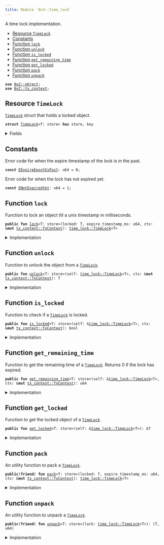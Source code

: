 ```yaml
---
title: Module `0x3::time_lock`
---
```


A time lock implementation.


-  [Resource `TimeLock`](#0x3_time_lock_TimeLock)
-  [Constants](#@Constants_0)
-  [Function `lock`](#0x3_time_lock_lock)
-  [Function `unlock`](#0x3_time_lock_unlock)
-  [Function `is_locked`](#0x3_time_lock_is_locked)
-  [Function `get_remaining_time`](#0x3_time_lock_get_remaining_time)
-  [Function `get_locked`](#0x3_time_lock_get_locked)
-  [Function `pack`](#0x3_time_lock_pack)
-  [Function `unpack`](#0x3_time_lock_unpack)


<pre><code><b>use</b> <a href="../sui-framework/object.md#0x2_object">0x2::object</a>;
<b>use</b> <a href="../sui-framework/tx_context.md#0x2_tx_context">0x2::tx_context</a>;
</code></pre>



<a name="0x3_time_lock_TimeLock"></a>

## Resource `TimeLock`

<code><a href="time_lock.md#0x3_time_lock_TimeLock">TimeLock</a></code> struct that holds a locked object.


<pre><code><b>struct</b> <a href="time_lock.md#0x3_time_lock_TimeLock">TimeLock</a>&lt;T: store&gt; <b>has</b> store, key
</code></pre>



<details>
<summary>Fields</summary>


<dl>
<dt>
<code>id: <a href="../sui-framework/object.md#0x2_object_UID">object::UID</a></code>
</dt>
<dd>

</dd>
<dt>
<code>locked: T</code>
</dt>
<dd>
 The locked object.
</dd>
<dt>
<code>expire_timestamp_ms: u64</code>
</dt>
<dd>
 This is the epoch time stamp of when the lock expires.
</dd>
</dl>


</details>

<a name="@Constants_0"></a>

## Constants


<a name="0x3_time_lock_EExpireEpochIsPast"></a>

Error code for when the expire timestamp of the lock is in the past.


<pre><code><b>const</b> <a href="time_lock.md#0x3_time_lock_EExpireEpochIsPast">EExpireEpochIsPast</a>: u64 = 0;
</code></pre>



<a name="0x3_time_lock_ENotExpiredYet"></a>

Error code for when the lock has not expired yet.


<pre><code><b>const</b> <a href="time_lock.md#0x3_time_lock_ENotExpiredYet">ENotExpiredYet</a>: u64 = 1;
</code></pre>



<a name="0x3_time_lock_lock"></a>

## Function `lock`

Function to lock an object till a unix timestamp in milliseconds.


<pre><code><b>public</b> <b>fun</b> <a href="time_lock.md#0x3_time_lock_lock">lock</a>&lt;T: store&gt;(locked: T, expire_timestamp_ms: u64, ctx: &<b>mut</b> <a href="../sui-framework/tx_context.md#0x2_tx_context_TxContext">tx_context::TxContext</a>): <a href="time_lock.md#0x3_time_lock_TimeLock">time_lock::TimeLock</a>&lt;T&gt;
</code></pre>



<details>
<summary>Implementation</summary>


<pre><code><b>public</b> <b>fun</b> <a href="time_lock.md#0x3_time_lock_lock">lock</a>&lt;T: store&gt;(locked: T, expire_timestamp_ms: u64, ctx: &<b>mut</b> TxContext): <a href="time_lock.md#0x3_time_lock_TimeLock">TimeLock</a>&lt;T&gt; {
    // Get the epoch timestamp.
    <b>let</b> epoch_timestamp_ms = ctx.epoch_timestamp_ms();

    // Check that `expire_timestamp_ms` is valid.
    <b>assert</b>!(expire_timestamp_ms &gt; epoch_timestamp_ms, <a href="time_lock.md#0x3_time_lock_EExpireEpochIsPast">EExpireEpochIsPast</a>);

    // Create a timelock.
    <a href="time_lock.md#0x3_time_lock_pack">pack</a>(locked, expire_timestamp_ms, ctx)
}
</code></pre>



</details>

<a name="0x3_time_lock_unlock"></a>

## Function `unlock`

Function to unlock the object from a <code><a href="time_lock.md#0x3_time_lock_TimeLock">TimeLock</a></code>.


<pre><code><b>public</b> <b>fun</b> <a href="time_lock.md#0x3_time_lock_unlock">unlock</a>&lt;T: store&gt;(self: <a href="time_lock.md#0x3_time_lock_TimeLock">time_lock::TimeLock</a>&lt;T&gt;, ctx: &<b>mut</b> <a href="../sui-framework/tx_context.md#0x2_tx_context_TxContext">tx_context::TxContext</a>): T
</code></pre>



<details>
<summary>Implementation</summary>


<pre><code><b>public</b> <b>fun</b> <a href="time_lock.md#0x3_time_lock_unlock">unlock</a>&lt;T: store&gt;(self: <a href="time_lock.md#0x3_time_lock_TimeLock">TimeLock</a>&lt;T&gt;, ctx: &<b>mut</b> TxContext): T {
    // Unpack the timelock.
    <b>let</b> (locked, expire_timestamp_ms) = <a href="time_lock.md#0x3_time_lock_unpack">unpack</a>(self);

    // Check <b>if</b> the lock <b>has</b> expired.
    <b>assert</b>!(expire_timestamp_ms &lt;= ctx.epoch_timestamp_ms(), <a href="time_lock.md#0x3_time_lock_ENotExpiredYet">ENotExpiredYet</a>);

    locked
}
</code></pre>



</details>

<a name="0x3_time_lock_is_locked"></a>

## Function `is_locked`

Function to check if a <code><a href="time_lock.md#0x3_time_lock_TimeLock">TimeLock</a></code> is locked.


<pre><code><b>public</b> <b>fun</b> <a href="time_lock.md#0x3_time_lock_is_locked">is_locked</a>&lt;T: store&gt;(self: &<a href="time_lock.md#0x3_time_lock_TimeLock">time_lock::TimeLock</a>&lt;T&gt;, ctx: &<b>mut</b> <a href="../sui-framework/tx_context.md#0x2_tx_context_TxContext">tx_context::TxContext</a>): bool
</code></pre>



<details>
<summary>Implementation</summary>


<pre><code><b>public</b> <b>fun</b> <a href="time_lock.md#0x3_time_lock_is_locked">is_locked</a>&lt;T: store&gt;(self: &<a href="time_lock.md#0x3_time_lock_TimeLock">TimeLock</a>&lt;T&gt;, ctx: &<b>mut</b> TxContext): bool {
    self.<a href="time_lock.md#0x3_time_lock_get_remaining_time">get_remaining_time</a>(ctx) &gt; 0
}
</code></pre>



</details>

<a name="0x3_time_lock_get_remaining_time"></a>

## Function `get_remaining_time`

Function to get the remaining time of a <code><a href="time_lock.md#0x3_time_lock_TimeLock">TimeLock</a></code>.
Returns 0 if the lock has expired.


<pre><code><b>public</b> <b>fun</b> <a href="time_lock.md#0x3_time_lock_get_remaining_time">get_remaining_time</a>&lt;T: store&gt;(self: &<a href="time_lock.md#0x3_time_lock_TimeLock">time_lock::TimeLock</a>&lt;T&gt;, ctx: &<b>mut</b> <a href="../sui-framework/tx_context.md#0x2_tx_context_TxContext">tx_context::TxContext</a>): u64
</code></pre>



<details>
<summary>Implementation</summary>


<pre><code><b>public</b> <b>fun</b> <a href="time_lock.md#0x3_time_lock_get_remaining_time">get_remaining_time</a>&lt;T: store&gt;(self: &<a href="time_lock.md#0x3_time_lock_TimeLock">TimeLock</a>&lt;T&gt;, ctx: &<b>mut</b> TxContext): u64 {
    // Get the epoch timestamp.
    <b>let</b> current_timestamp_ms = ctx.epoch_timestamp_ms();

    // Check <b>if</b> the lock <b>has</b> expired.
    <b>if</b> (self.expire_timestamp_ms &lt; current_timestamp_ms) {
        <b>return</b> 0
    };

    // Calculate the remaining time.
    self.expire_timestamp_ms - current_timestamp_ms
}
</code></pre>



</details>

<a name="0x3_time_lock_get_locked"></a>

## Function `get_locked`

Function to get the locked object of a <code><a href="time_lock.md#0x3_time_lock_TimeLock">TimeLock</a></code>.


<pre><code><b>public</b> <b>fun</b> <a href="time_lock.md#0x3_time_lock_get_locked">get_locked</a>&lt;T: store&gt;(self: &<a href="time_lock.md#0x3_time_lock_TimeLock">time_lock::TimeLock</a>&lt;T&gt;): &T
</code></pre>



<details>
<summary>Implementation</summary>


<pre><code><b>public</b> <b>fun</b> <a href="time_lock.md#0x3_time_lock_get_locked">get_locked</a>&lt;T: store&gt;(self: &<a href="time_lock.md#0x3_time_lock_TimeLock">TimeLock</a>&lt;T&gt;): &T {
    &self.locked
}
</code></pre>



</details>

<a name="0x3_time_lock_pack"></a>

## Function `pack`

An utility function to pack a <code><a href="time_lock.md#0x3_time_lock_TimeLock">TimeLock</a></code>.


<pre><code><b>public</b>(<b>friend</b>) <b>fun</b> <a href="time_lock.md#0x3_time_lock_pack">pack</a>&lt;T: store&gt;(locked: T, expire_timestamp_ms: u64, ctx: &<b>mut</b> <a href="../sui-framework/tx_context.md#0x2_tx_context_TxContext">tx_context::TxContext</a>): <a href="time_lock.md#0x3_time_lock_TimeLock">time_lock::TimeLock</a>&lt;T&gt;
</code></pre>



<details>
<summary>Implementation</summary>


<pre><code><b>public</b>(package) <b>fun</b> <a href="time_lock.md#0x3_time_lock_pack">pack</a>&lt;T: store&gt;(locked: T, expire_timestamp_ms: u64, ctx: &<b>mut</b> TxContext): <a href="time_lock.md#0x3_time_lock_TimeLock">TimeLock</a>&lt;T&gt; {
    // Create a timelock.
    <a href="time_lock.md#0x3_time_lock_TimeLock">TimeLock</a> {
        id: <a href="../sui-framework/object.md#0x2_object_new">object::new</a>(ctx),
        locked,
        expire_timestamp_ms
    }
}
</code></pre>



</details>

<a name="0x3_time_lock_unpack"></a>

## Function `unpack`

An utility function to unpack a <code><a href="time_lock.md#0x3_time_lock_TimeLock">TimeLock</a></code>.


<pre><code><b>public</b>(<b>friend</b>) <b>fun</b> <a href="time_lock.md#0x3_time_lock_unpack">unpack</a>&lt;T: store&gt;(lock: <a href="time_lock.md#0x3_time_lock_TimeLock">time_lock::TimeLock</a>&lt;T&gt;): (T, u64)
</code></pre>



<details>
<summary>Implementation</summary>


<pre><code><b>public</b>(package) <b>fun</b> <a href="time_lock.md#0x3_time_lock_unpack">unpack</a>&lt;T: store&gt;(lock: <a href="time_lock.md#0x3_time_lock_TimeLock">TimeLock</a>&lt;T&gt;): (T, u64) {
    // Unpack the timelock.
    <b>let</b> <a href="time_lock.md#0x3_time_lock_TimeLock">TimeLock</a> {
        id,
        locked,
        expire_timestamp_ms
    } = lock;

    // Delete the timelock.
    <a href="../sui-framework/object.md#0x2_object_delete">object::delete</a>(id);

    (locked, expire_timestamp_ms)
}
</code></pre>



</details>
